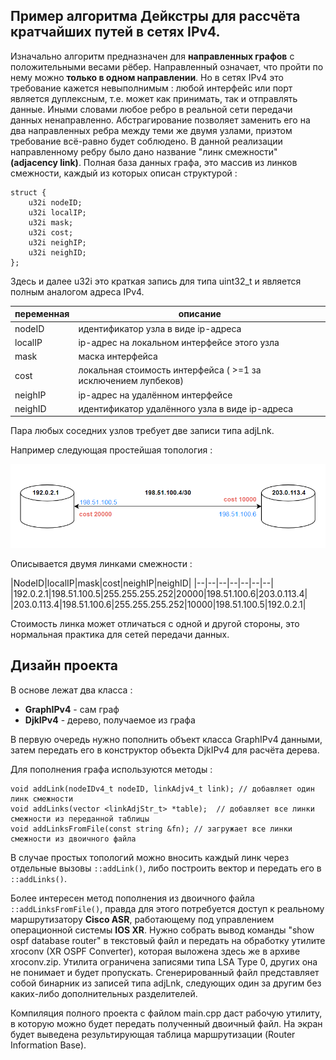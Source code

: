 Пример алгоритма Дейкстры для рассчёта кратчайших путей в сетях IPv4.
-
Изначально алгоритм предназначен для **направленных графов** с положительными весами рёбер. Направленный означает, что пройти по нему можно **только в одном направлении**. Но в сетях IPv4 это требование кажется невыполнимым : любой интерфейс или порт является дуплексным, т.е. может как принимать, так и отправлять данные. Иными словами любое ребро в реальной сети передачи данных ненаправленно. Абстрагирование позволяет заменить его на два направленных ребра между теми же двумя узлами, приэтом требование всё-равно будет соблюдено. В данной реализации направленному ребру было дано название "линк смежности" **(adjacency link)**. Полная база данных графа, это массив из линков смежности, каждый из которых описан структурой :

    struct {
        u32i nodeID;
        u32i localIP;
        u32i mask;
        u32i cost;
        u32i neighIP;
        u32i neighID;
    };

Здесь и далее u32i это краткая запись для типа uint32_t и является полным аналогом адреса IPv4.

|переменная  | описание |
|--|--|
| nodeID | идентификатор узла в виде ip-адреса |
| localIP| ip-адрес на локальном интерфейсе этого узла
| mask   | маска интерфейса
| cost   | локальная стоимость интерфейса ( >=1 за исключением лупбеков)
| neighIP| ip-адрес на удалённом интерфейсе
| neighID| идентификатор удалённого узла в виде ip-адреса

Пара любых соседних узлов требует две записи типа adjLnk.

Например следующая простейшая топология :

![djk_ipv4 diagram01](diagram01.png)

Описывается двумя линками смежности :

|NodeID|localIP|mask|cost|neighIP|neighID|
|--|--|--|--|--|--|--|
|192.0.2.1|198.51.100.5|255.255.255.252|20000|198.51.100.6|203.0.113.4|
|203.0.113.4|198.51.100.6|255.255.255.252|10000|198.51.100.5|192.0.2.1|

Стоимость линка может отличаться с одной и другой стороны, это нормальная практика для сетей передачи данных.

Дизайн проекта
-
В основе лежат два класса :

 - **GraphIPv4** - сам граф
 - **DjkIPv4** - дерево, получаемое из графа

В первую очередь нужно пополнить объект класса GraphIPv4 данными, затем передать его в конструктор объекта DjkIPv4 для расчёта дерева.

Для пополнения графа используются методы :

    void addLink(nodeIDv4_t nodeID, linkAdjv4_t link); // добавляет один линк смежности
    void addLinks(vector <linkAdjStr_t> *table);  // добавляет все линки смежности из переданной таблицы
    void addLinksFromFile(const string &fn); // загружает все линки смежности из двоичного файла

В случае простых топологий можно вносить каждый линк через отдельные вызовы `::addLink()`, либо построить вектор и передать его в `::addLinks()`.

Более интересен метод пополнения из двоичного файла `::addLinksFromFile()`, правда для этого потребуется доступ к реальному маршрутизатору **Cisco ASR**, работающему под управлением операционной системы **IOS XR**. Нужно собрать вывод команды "show ospf database router" в текстовый файл и передать на обработку утилите xroconv (XR OSPF Converter), которая выложена здесь же в архиве xroconv.zip. Утилита ограничена записями типа LSA Type 0, других она не понимает и будет пропускать. Сгенерированный файл представляет собой бинарник из записей типа adjLnk, следующих один за другим без каких-либо дополнительных разделителей.

Компиляция полного проекта с файлом main.cpp даст рабочую утилиту, в которую можно будет передать полученный двоичный файл. На экран будет выведена результирующая таблица маршрутизации (Router Information Base).